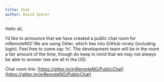 ```yaml
---
title: Chat
author: David Sparer
---
```


Hello all,

I’d like to announce that we have created a public chat room for mRemoteNG! We are using Gitter, which ties into GitHub nicely (including login).
Feel free to come say ‘hi’. The development team will be in the room a fair amount of the time, though do keep in mind that we may not always be able to answer (we are all in the US).

Chat room link: [https://gitter.im/mRemoteNG/PublicChat](https://gitter.im/mRemoteNG/PublicChat)
